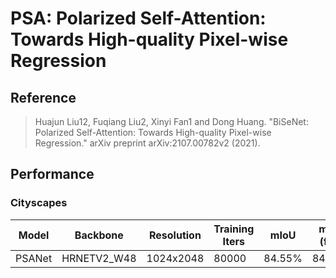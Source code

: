 # PSA: Polarized Self-Attention: Towards High-quality Pixel-wise Regression

## Reference

> Huajun Liu12, Fuqiang Liu2, Xinyi Fan1 and Dong Huang. "BiSeNet: Polarized Self-Attention: Towards High-quality Pixel-wise Regression." arXiv preprint arXiv:2107.00782v2 (2021).

## Performance

### Cityscapes

| Model | Backbone | Resolution | Training Iters | mIoU | mIoU (flip) | mIoU (ms+flip) | Links |
|-|-|-|-|-|-|-|-|
|PSANet|HRNETV2_W48|1024x2048|80000|84.55%|84.73%|84.92%|model\|log\|vdl|
